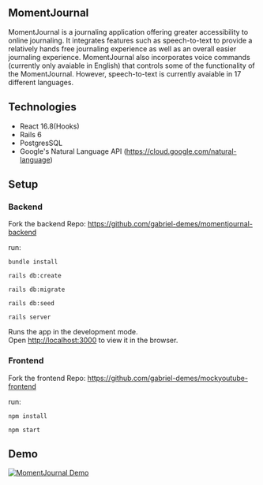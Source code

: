 ## MomentJournal

MomentJournal is a journaling application offering greater accessibility to online journaling. It integrates features such as speech-to-text to provide a relatively hands free journaling experience as well as an overall easier journaling experience. MomentJournal also incorporates voice commands (currently only avaiable in English) that controls some of the functionality of the MomentJournal. However, speech-to-text is currently avaiable in 17 different languages. 

## Technologies

- React 16.8(Hooks)
- Rails 6
- PostgresSQL
- Google's Natural Language API (https://cloud.google.com/natural-language)

## Setup

### Backend

Fork the backend Repo: https://github.com/gabriel-demes/momentjournal-backend

run:

`bundle install`

`rails db:create`

`rails db:migrate`

`rails db:seed`

`rails server`

Runs the app in the development mode.\
Open [http://localhost:3000](http://localhost:3000) to view it in the browser.

### Frontend

Fork the frontend Repo: https://github.com/gabriel-demes/mockyoutube-frontend

run:

`npm install`

`npm start`

## Demo

[![MomentJournal Demo](https://img.youtube.com/vi/s-mthfwhdkg/0.jpg)](https://www.youtube.com/watch?v=s-mthfwhdkg)

